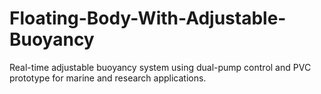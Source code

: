 # Floating-Body-With-Adjustable-Buoyancy
Real-time adjustable buoyancy system using dual-pump control and PVC prototype for marine and research applications.
